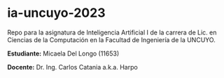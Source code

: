 # ia-uncuyo-2023

Repo para la asignatura de Inteligencia Artificial I de la carrera de Lic. en Ciencias de la Computación en la Facultad 
de Ingeniería de la UNCUYO.

**Estudiante:** Micaela Del Longo (11653)

**Docente:** Dr. Ing. Carlos Catania a.k.a. Harpo